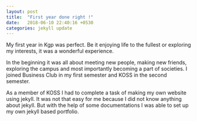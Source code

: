 ```yaml
---
layout: post
title:  "First year done right !"
date:   2018-06-10 22:40:16 +0530
categories: jekyll update
---
```

 My first year in Kgp was perfect. Be it enjoying life to the fullest or exploring my interests, it was a wonderful experience.
 
 In the beginning it was all about meeting new people, making new friends, exploring the campus and most importantly becoming a part of societies. I joined Business Club in my first semester and KOSS in the second semester. 

 As a member of KOSS I had to complete a task of making my own website using jekyll. It was not that easy for me because I did not know anything about jekyll. But with the help of some documentations I was able to set up my own jekyll based portfolio.